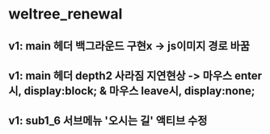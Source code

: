 # weltree_renewal

## v1: main 헤더 백그라운드 구현x -> js이미지 경로 바꿈
## v1: main 헤더 depth2 사라짐 지연현상 -> 마우스 enter시, display:block; & 마우스 leave시, display:none;
## v1: sub1_6 서브메뉴 '오시는 길' 액티브 수정
